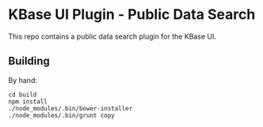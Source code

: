 # KBase UI Plugin - Public Data Search

This repo contains a public data search plugin for the KBase UI.

## Building

By hand:

```
cd build
npm install
./node_modules/.bin/bower-installer
./node_modules/.bin/grunt copy
```